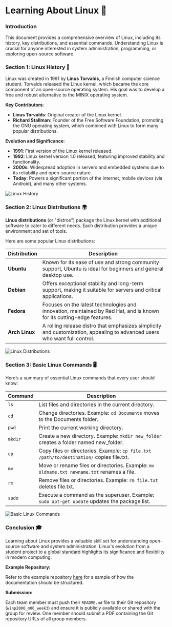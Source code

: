# Learning About Linux 🐧

### Introduction
This document provides a comprehensive overview of Linux, including its history, key distributions, and essential commands. Understanding Linux is crucial for anyone interested in system administration, programming, or exploring open-source software.

### Section 1: Linux History 📜
Linux was created in 1991 by **Linus Torvalds**, a Finnish computer science student. Torvalds released the Linux kernel, which became the core component of an open-source operating system. His goal was to develop a free and robust alternative to the MINIX operating system.

**Key Contributors**:
- **Linus Torvalds**: Original creator of the Linux kernel.
- **Richard Stallman**: Founder of the Free Software Foundation, promoting the GNU operating system, which combined with Linux to form many popular distributions.

**Evolution and Significance**:
- **1991**: First version of the Linux kernel released.
- **1992**: Linux kernel version 1.0 released, featuring improved stability and functionality.
- **2000s**: Widespread adoption in servers and embedded systems due to its reliability and open-source nature.
- **Today**: Powers a significant portion of the internet, mobile devices (via Android), and many other systems.

![Linux History](https://example.com/linux-history-graphic.png) <!-- Replace with actual image URL -->

### Section 2: Linux Distributions 🌍
**Linux distributions** (or "distros") package the Linux kernel with additional software to cater to different needs. Each distribution provides a unique environment and set of tools.

Here are some popular Linux distributions:

| **Distribution** | **Description**                                                                 |
|------------------|---------------------------------------------------------------------------------|
| **Ubuntu**       | Known for its ease of use and strong community support, Ubuntu is ideal for beginners and general desktop use. |
| **Debian**       | Offers exceptional stability and long-term support, making it suitable for servers and critical applications. |
| **Fedora**       | Focuses on the latest technologies and innovation, maintained by Red Hat, and is known for its cutting-edge features. |
| **Arch Linux**   | A rolling release distro that emphasizes simplicity and customization, appealing to advanced users who want full control. |

![Linux Distributions](https://example.com/linux-distributions-graphic.png) <!-- Replace with actual image URL -->

### Section 3: Basic Linux Commands 🖥️
Here’s a summary of essential Linux commands that every user should know:

| **Command** | **Description**                                                                 |
|-------------|---------------------------------------------------------------------------------|
| `ls`        | List files and directories in the current directory.                           |
| `cd`        | Change directories. Example: `cd Documents` moves to the Documents folder.    |
| `pwd`       | Print the current working directory.                                           |
| `mkdir`     | Create a new directory. Example: `mkdir new_folder` creates a folder named new_folder. |
| `cp`        | Copy files or directories. Example: `cp file.txt /path/to/destination/` copies file.txt. |
| `mv`        | Move or rename files or directories. Example: `mv oldname.txt newname.txt` renames a file. |
| `rm`        | Remove files or directories. Example: `rm file.txt` deletes file.txt.          |
| `sudo`      | Execute a command as the superuser. Example: `sudo apt-get update` updates the package list. |

![Basic Linux Commands](https://example.com/linux-commands-graphic.png) <!-- Replace with actual image URL -->

### Conclusion 🎓
Learning about Linux provides a valuable skill set for understanding open-source software and system administration. Linux's evolution from a student project to a global standard highlights its significance and flexibility in modern computing.

**Example Repository:**

Refer to the example repository [here](https://github.com/sojoudian/winp2000_m06_week3) for a sample of how the documentation should be structured.

**Submission:**

Each team member must push their `README.md` file to their Git repository (`winp2000_m06_week3`) and ensure it is publicly available or shared with the group for review. One member should submit a PDF containing the Git repository URLs of all group members.
